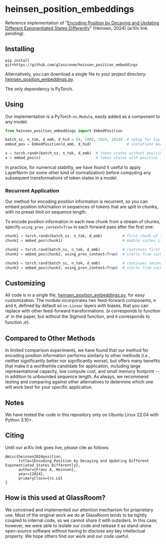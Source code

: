 # heinsen_position_embeddings

Reference implementation of "[Encoding Position by Decaying and Updating Different Exponentiated States Differently](assets/preprint.pdf)" (Heinsen, 2024) (arXiv link pending).


## Installing

```
pip install git+https://github.com/glassroom/heinsen_position_embeddings
```

Alternatively, you can download a single file to your project directory: [heinsen_position_embeddings.py](heinsen_position_embeddings/heinsen_position_embeddings.py).

The only dependency is PyTorch.


## Using

Our implementation is a PyTorch `nn.Module`, easily added as a component to any model:

```python
from heinsen_position_embeddings import EmbedPosition

batch_sz, n_tok, d_emb, d_hid = (8, 1000, 1024, 1024)  # setup for toy exampe
embed_pos = EmbedPosition(d_emb, d_hid)                # instatiate module

x = torch.randn(batch_sz, n_tok, d_emb)  # token states without position info
x = embed_pos(x)                         # token states with position info
```

In practice, for numerical stability, we have found it useful to apply LayerNorm (or some other kind of normalization) before computing any subsequent transformations of token states in a model.


### Recurrent Application

Our method for encoding position information is recurrent, so you can embed position information in sequences of tokens that are split in chunks, with no preset limit on sequence length.

To encode position information in each new chunk from a stream of chunks, specify `using_prev_context=True` in each forward pass after the first one:

```python
chunk1 = torch.randn(batch_sz, n_tok, d_emb)         # first chunk of tokens
chunk1 = embed_pos(chunk1)                           # module caches its ending state

chunk2 = torch.rand(batch_sz, n_tok, d_emb)          # continues first chunk
chunk2 = embed_pos(chunk2, using_prev_context=True)  # starts from cached state

chunk3 = torch.rand(batch_sz, n_tok, d_emb)          # continues second chunk
chunk3 = embed_pos(chunk3, using_prev_context=True)  # starts from cached state
```


## Customizing

All code is in a single file, [heinsen_position_embeddings.py](heinsen_position_embeddings/heinsen_position_embeddings.py), for easy customization. The module incorporates two feed-forward components, `H` and `R`, defined by default as `nn.Linear` layers with biases, that you can replace with other feed-forward transformations. (`H` corresponds to function $\mathcal{H}$ in the paper, but without the Sigmoid function, and `R` corresponds to function $\mathcal{R}$).


## Compared to Other Methods

In limited comparison experiments, we have found that our method for encoding position information performs similarly to other methods (_i.e._, neither significantly better nor significantly worse), but offers many benefits that make it a worthwhile candidate for application, including large representational capacity, low compute cost, and small memory footprint -- in addition to unbounded sequence length. As always, we recommend testing and comparing against other alternatives to determine which one will work best for your specific application.


## Notes

We have tested the code in this repository only on Ubuntu Linux 22.04 with Python 3.10+.


## Citing

Until our arXiv link goes live, please cite as follows:

```
@misc{heinsen2024position,
      title={Encoding Position by Decaying and Updating Different Exponentiated States Differently}, 
      author={Franz A. Heinsen},
      year={2024},
      primaryClass={cs.LG}
}
```


## How is this used at GlassRoom?

We conceived and implemented our attention mechanism for proprietary use. Most of the original work we do at GlassRoom tends to be tightly coupled to internal code, so we cannot share it with outsiders. In this case, however, we were able to isolate our code and release it as stand-alone open-source software without having to disclose any key intellectual property. We hope others find our work and our code useful.
